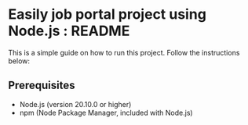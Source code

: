 # Easily job portal project using Node.js :  README

This is a simple guide on how to run this project. Follow the instructions below:

## Prerequisites

- Node.js (version 20.10.0 or higher)
- npm (Node Package Manager, included with Node.js)
